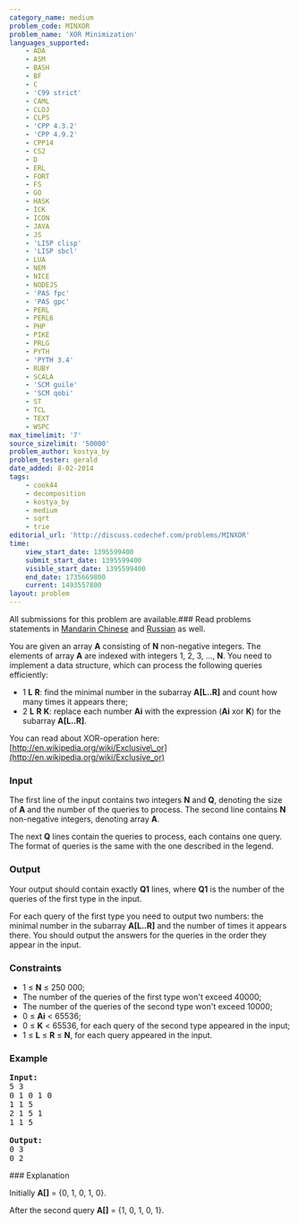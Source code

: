 ```yaml
---
category_name: medium
problem_code: MINXOR
problem_name: 'XOR Minimization'
languages_supported:
    - ADA
    - ASM
    - BASH
    - BF
    - C
    - 'C99 strict'
    - CAML
    - CLOJ
    - CLPS
    - 'CPP 4.3.2'
    - 'CPP 4.9.2'
    - CPP14
    - CS2
    - D
    - ERL
    - FORT
    - FS
    - GO
    - HASK
    - ICK
    - ICON
    - JAVA
    - JS
    - 'LISP clisp'
    - 'LISP sbcl'
    - LUA
    - NEM
    - NICE
    - NODEJS
    - 'PAS fpc'
    - 'PAS gpc'
    - PERL
    - PERL6
    - PHP
    - PIKE
    - PRLG
    - PYTH
    - 'PYTH 3.4'
    - RUBY
    - SCALA
    - 'SCM guile'
    - 'SCM qobi'
    - ST
    - TCL
    - TEXT
    - WSPC
max_timelimit: '7'
source_sizelimit: '50000'
problem_author: kostya_by
problem_tester: gerald
date_added: 8-02-2014
tags:
    - cook44
    - decomposition
    - kostya_by
    - medium
    - sqrt
    - trie
editorial_url: 'http://discuss.codechef.com/problems/MINXOR'
time:
    view_start_date: 1395599400
    submit_start_date: 1395599400
    visible_start_date: 1395599400
    end_date: 1735669800
    current: 1493557800
layout: problem
---
```

All submissions for this problem are available.###  Read problems statements in [Mandarin Chinese](http://www.codechef.com/download/translated/COOK44/mandarin/MINXOR.pdf) and [Russian](http://www.codechef.com/download/translated/COOK44/russian/MINXOR.pdf) as well.

You are given an array **A** consisting of **N** non-negative integers. The elements of array **A** are indexed with integers 1, 2, 3, ..., **N**. You need to implement a data structure, which can process the following queries efficiently:

- 1 **L** **R**: find the minimal number in the subarray **A\[L..R\]** and count how many times it appears there;
- 2 **L** **R** **K**: replace each number **Ai** with the expression (**Ai** xor **K**) for the subarray **A\[L..R\]**.

You can read about XOR-operation here: [http://en.wikipedia.org/wiki/Exclusive\_or](http://en.wikipedia.org/wiki/Exclusive_or)

### Input

The first line of the input contains two integers **N** and **Q**, denoting the size of **A** and the number of the queries to process. The second line contains **N** non-negative integers, denoting array **A**.

The next **Q** lines contain the queries to process, each contains one query. The format of queries is the same with the one described in the legend.

### Output

Your output should contain exactly **Q1** lines, where **Q1** is the number of the queries of the first type in the input.

For each query of the first type you need to output two numbers: the minimal number in the subarray **A\[L..R\]** and the number of times it appears there. You should output the answers for the queries in the order they appear in the input.

### Constraints

- 1 ≤ **N** ≤ 250 000;
- The number of the queries of the first type won't exceed 40000;
- The number of the queries of the second type won't exceed 10000;
- 0 ≤ **Ai** < 65536;
- 0 ≤ **K** < 65536, for each query of the second type appeared in the input;
- 1 ≤ **L** ≤ **R** ≤ **N**, for each query appeared in the input.

### Example

<pre><b>Input:</b>
5 3 
0 1 0 1 0 
1 1 5 
2 1 5 1 
1 1 5

<b>Output:</b>
0 3 
0 2
</pre>### Explanation

Initially **A\[\]** = {0, 1, 0, 1, 0}.

After the second query **A\[\]** = {1, 0, 1, 0, 1}.
